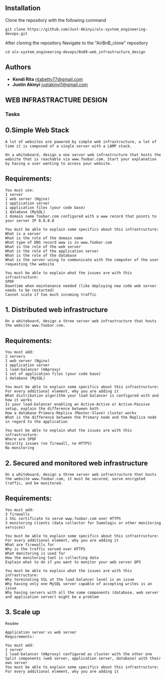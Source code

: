 <p align="center>
    <img src="https://i.imgur.com/2pZGjCi.jpg">
    </p>

## Installation

Clone the repository with the following command

    git clone https://github.com/Just-Akinyi/alx-system_engineering-devops.git
    
After cloning the repository Navigate to the "AirBnB_clone" repository

    cd alx-system_engineering-devops/0x09-web_infrastructure_design
    
## Authors
* **Kendi Rita** <ritabetty77@gmail.com>
* **Justin Akinyi** <justakinyi1@gmail.com>

##   WEB INFRASTRACTURE DESIGN
###  Tasks
   ## 0.Simple Web Stack
    A lot of websites are powered by simple web infrastructure, a lot of time it is composed of a single server with a LAMP stack.

    On a whiteboard, design a one server web infrastructure that hosts the website that is reachable via www.foobar.com. Start your explanation by having a user wanting to access your website.

  ##  Requirements:

    You must use:
    1 server
    1 web server (Nginx)
    1 application server
    1 application files (your code base)
    1 database (MySQL)
    1 domain name foobar.com configured with a www record that points to your server IP 8.8.8.8

    You must be able to explain some specifics about this infrastructure:
    What is a server
    What is the role of the domain name
    What type of DNS record www is in www.foobar.com
    What is the role of the web server
    What is the role of the application server
    What is the role of the database
    What is the server using to communicate with the computer of the user requesting the website

    You must be able to explain what the issues are with this infrastructure:
    SPOF
    Downtime when maintenance needed (like deploying new code web server needs to be restarted)
    Cannot scale if too much incoming traffic

   ## 1. Distributed web infrastructure
    On a whiteboard, design a three server web infrastructure that hosts the website www.foobar.com.

   ##  Requirements:

    You must add:
    2 servers
    1 web server (Nginx)
    1 application server
    1 load-balancer (HAproxy)
    1 set of application files (your code base)
    1 database (MySQL)

    You must be able to explain some specifics about this infrastructure:
    For every additional element, why you are adding it
    What distribution algorithm your load balancer is configured with and how it works
    Is your load-balancer enabling an Active-Active or Active-Passive setup, explain the difference between both
    How a database Primary-Replica (Master-Slave) cluster works
    What is the difference between the Primary node and the Replica node in regard to the application

    You must be able to explain what the issues are with this infrastructure:
    Where are SPOF
    Security issues (no firewall, no HTTPS)
    No monitoring

   ##  2. Secured and monitored web infrastructure
    On a whiteboard, design a three server web infrastructure that hosts the website www.foobar.com, it must be secured, serve encrypted traffic, and be monitored.

  ##  Requirements:

    You must add:
    3 firewalls
    1 SSL certificate to serve www.foobar.com over HTTPS
    3 monitoring clients (data collector for Sumologic or other monitoring services)

    You must be able to explain some specifics about this infrastructure:
    For every additional element, why you are adding it
    What are firewalls for
    Why is the traffic served over HTTPS
    What monitoring is used for
    How the monitoring tool is collecting data
    Explain what to do if you want to monitor your web server QPS

    You must be able to explain what the issues are with this infrastructure:
    Why terminating SSL at the load balancer level is an issue
    Why having only one MySQL server capable of accepting writes is an issue
    Why having servers with all the same components (database, web server and application server) might be a problem

  ##  3. Scale up
    Readme

    Application server vs web server
    Requirements:

    You must add:
    1 server
    1 load-balancer (HAproxy) configured as cluster with the other one
    Split components (web server, application server, database) with their own server
    You must be able to explain some specifics about this infrastructure:
    For every additional element, why you are adding it